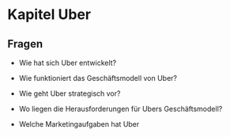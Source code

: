 # Kapitel Uber

## Fragen

- Wie hat sich Uber entwickelt?

- Wie funktioniert das Geschäftsmodell von Uber?

- Wie geht Uber strategisch vor?

- Wo liegen die Herausforderungen für Ubers Geschäftsmodell?

- Welche Marketingaufgaben hat Uber
  